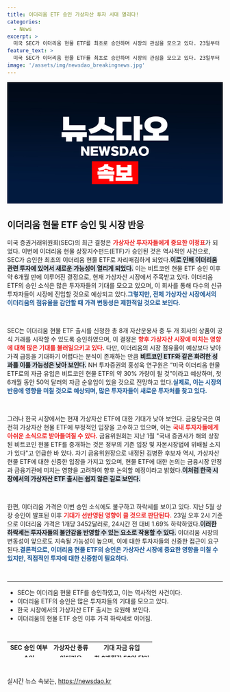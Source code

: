 ```yaml
---
title: 이더리움 ETF 승인 가상자산 투자 시대 열리다!
categories:
  - News
excerpt: >
  미국 SEC가 이더리움 현물 ETF를 최초로 승인하며 시장의 관심을 모으고 있다. 23일부터 거래 시작, 하지만 비트코인에 비해 저조한 자금 유입 예상! 이더리움 가격은 하락세 계속. 클릭해 더 많은 정보를 확인하세요!
feature_text: >
  미국 SEC가 이더리움 현물 ETF를 최초로 승인하며 시장의 관심을 모으고 있다. 23일부터 거래 시작, 하지만 비트코인에 비해 저조한 자금 유입 예상! 이더리움 가격은 하락세 계속. 클릭해 더 많은 정보를 확인하세요!
image: '/assets/img/newsdao_breakingnews.jpg'
---
```


<p><img src="/assets/img/newsdao_breakingnews.jpg" alt="bookingtag 속보" /></p>

<h2 data-ke-size="size26">이더리움 현물 ETF 승인 및 시장 반응</h2>

<p data-ke-size="size16">미국 증권거래위원회(SEC)의 최근 결정은 <b><span style="color: #ee2323;">가상자산 투자자들에게 중요한 이정표</span></b>가 되었다. 이번에 이더리움 현물 상장지수펀드(ETF)가 승인된 것은 역사적인 사건으로, SEC가 승인한 최초의 이더리움 현물 ETF로 자리매김하게 되었다.<b><span style="background-color: #21538527;">이로 인해 이더리움 관련 투자에 있어서 새로운 가능성이 열리게 되었다.</span></b> 이는 비트코인 현물 ETF 승인 이후 약 6개월 만에 이루어진 결정으로, 현재 가상자산 시장에서 주목받고 있다. 이더리움 ETF의 승인 소식은 많은 투자자들의 기대를 모으고 있으며, 이 회사를 통해 다수의 신규 투자자들이 시장에 진입할 것으로 예상되고 있다.<b><span style="color: #1a5490;">그렇지만, 전체 가상자산 시장에서의 이더리움의 점유율을 감안할 때 가격 변동성은 제한적일 것으로 보인다.</span></b></p>

<p data-ke-size="size16">&nbsp;</p>

<p data-ke-size="size16">SEC는 이더리움 현물 ETF 출시를 신청한 총 8개 자산운용사 중 두 개 회사의 상품이 공식 거래를 시작할 수 있도록 승인하였으며, 이 결정은 <b><span style="color: #ee2323;">향후 가상자산 시장에 미치는 영향에 대해 많은 기대를 불러일으키고 있다.</span></b> 다만, 이더리움의 시장 점유율이 예상보다 낮아 가격 급등을 기대하기 어렵다는 분석이 존재하는 만큼 <b><span style="background-color: #21538527;">비트코인 ETF와 같은 화려한 성과를 이룰 가능성은 낮아 보인다.</span></b> NH 투자증권의 홍성욱 연구원은 “미국 이더리움 현물 ETF로의 자금 유입은 비트코인 현물 ETF의 약 30% 가량이 될 것”이라고 예상하며, 첫 6개월 동안 50억 달러의 자금 순유입이 있을 것으로 전망하고 있다.<b><span style="color: #1a5490;">실제로, 이는 시장의 반응에 영향을 미칠 것으로 예상되며, 많은 투자자들이 새로운 투자처를 찾고 있다.</span></b></p>

<p data-ke-size="size16">&nbsp;</p>

<p data-ke-size="size16">그러나 한국 시장에서는 현재 가상자산 ETF에 대한 기대가 낮아 보인다. 금융당국은 여전히 가상자산 현물 ETF에 부정적인 입장을 고수하고 있으며, 이는 <b><span style="color: #ee2323;">국내 투자자들에게 아쉬운 소식으로 받아들여질 수 있다.</span></b> 금융위원회는 지난 1월 "국내 증권사가 해외 상장된 비트코인 현물 ETF를 중개하는 것은 정부의 기존 입장 및 자본시장법에 위배될 소지가 있다"고 언급한 바 있다. 차기 금융위원장으로 내정된 김병환 후보자 역시, 가상자산 현물 ETF에 대한 신중한 입장을 가지고 있으며, 현물 ETF에 대한 논의는 금융시장 안정과 금융기관에 미치는 영향을 고려하여 향후 논의할 예정이라고 밝혔다.<b><span style="background-color: #21538527;">이처럼 한국 시장에서의 가상자산 ETF 출시는 쉽지 않은 길로 보인다.</span></b></p>

<p data-ke-size="size16">&nbsp;</p>

<p data-ke-size="size16">한편, 이더리움 가격은 이번 승인 소식에도 불구하고 하락세를 보이고 있다. 지난 5월 상장 승인이 발표된 이후 <b><span style="color: #ee2323;">기대가 선반영된 영향이 클 것으로 판단된다.</span></b> 23일 오후 2시 기준으로 이더리움 가격은 1개당 3452달러로, 24시간 전 대비 1.69% 하락하였다.<b><span style="background-color: #21538527;">이러한 하락세는 투자자들의 불안감을 반영할 수 있는 요소로 작용할 수 있다.</span></b> 이더리움 시장의 변동성이 앞으로도 지속될 가능성이 높으며, 이에 대한 투자자들의 신중한 접근이 요구된다.<b><span style="color: #1a5490;">결론적으로, 이더리움 현물 ETF의 승인은 가상자산 시장에 중요한 영향을 미칠 수 있지만, 직접적인 투자에 대한 신중함이 필요하다.</span></b></p>

<p data-ke-size="size16">&nbsp;</p>

<hr />

<ul>
    <li>SEC는 이더리움 현물 ETF를 승인하였고, 이는 역사적인 사건이다.</li>
    <li>이더리움 ETF의 승인은 많은 투자자들의 기대를 모으고 있다.</li>
    <li>한국 시장에서의 가상자산 ETF 출시는 요원해 보인다.</li>
    <li>이더리움의 현물 ETF 승인 이후 가격 하락세로 이어짐.</li>
</ul>

<p data-ke-size="size16">&nbsp;</p>

<table style="width: 100%; height: 36px;">
    <tbody>
        <tr>
            <td style="text-align: center; height: 17px;"><b>SEC 승인 여부</b></td>
            <td style="text-align: center; height: 17px;"><b>가상자산 종류</b></td>
            <td style="text-align: center; height: 17px;"><b>기대 자금 유입</b></td>
        </tr>
        <tr>
            <td style="text-align: center; height: 17px;"><b>승인</b></td>
            <td style="text-align: center; height: 17px;"><b>이더리움</b></td>
            <td style="text-align: center; height: 17px;"><b>첫 6개월간 50억 달러</b></td>
        </tr>
    </tbody>
</table>

<p data-ke-size="size16">&nbsp;</p>
실시간 뉴스 속보는, <a href="https://newsdao.kr" rel="dofollow">https://newsdao.kr</a>



